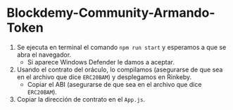 # Blockdemy-Community-Armando-Token

1. Se ejecuta en terminal el comando `npm run start` y esperamos a que se abra el navegador.
    - Si aparece Windows Defender le damos a aceptar.
2. Usando el contrato del oráculo, lo compilamos (asegurarse de que sea en el archivo que dice `ERC20BAM`) y desplegamos en Rinkeby.
    - Copiar el ABI (asegurarse de que sea en el archivo que dice `ERC20BAM`).
3. Copiar la dirección de contrato en el `App.js`.
